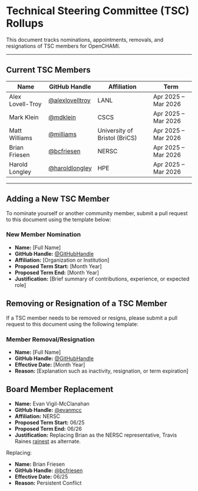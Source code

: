 # Technical Steering Committee (TSC) Rollups

This document tracks nominations, appointments, removals, and resignations of TSC members for OpenCHAMI.

---

## Current TSC Members

| Name             | GitHub Handle                                              | Affiliation                   | Term                 |
|------------------|------------------------------------------------------------|-------------------------------|----------------------|
| Alex Lovell-Troy | [@alexlovelltroy](https://github.com/alexlovelltroy)       | LANL                          | Apr 2025 – Mar 2026  |
| Mark Klein       | [@mdklein](https://github.com/mdklein)                     | CSCS                          | Apr 2025 – Mar 2026  |
| Matt Williams    | [@milliams](https://github.com/milliams)                   | University of Bristol (BriCS) | Apr 2025 – Mar 2026  |
| Brian Friesen    | [@bcfriesen](https://github.com/bcfriesen)                 | NERSC                         | Apr 2025 – Mar 2026  |
| Harold Longley   | [@haroldlongley](https://github.com/haroldlongley)         | HPE                           | Apr 2025 – Mar 2026  |

---

## Adding a New TSC Member

To nominate yourself or another community member, submit a pull request to this document using the template below:


### New Member Nomination

- **Name:** [Full Name]  
- **GitHub Handle:** [@GitHubHandle](https://github.com/GitHubHandle)  
- **Affiliation:** [Organization or Institution]  
- **Proposed Term Start:** [Month Year]  
- **Proposed Term End:** [Month Year]  
- **Justification:** [Brief summary of contributions, experience, or expected role]

## Removing or Resignation of a TSC Member
If a TSC member needs to be removed or resigns, please submit a pull request to this document using the following template:

### Member Removal/Resignation

- **Name:** [Full Name]  
- **GitHub Handle:** [@GitHubHandle](https://github.com/GitHubHandle)  
- **Effective Date:** [Month Year]  
- **Reason:** [Explanation such as inactivity, resignation, or term expiration]

## Board Member Replacement

- **Name:** Evan Vigil-McClanahan
- **GitHub Handle:** [@evanmcc](https://github.com/evanmcc)
- **Affiliation:** NERSC
- **Proposed Term Start:** 06/25
- **Proposed Term End:** 06/26
- **Justification:** Replacing Brian as the NERSC representative, Travis Raines [rainest](https://github.com/rainest) as alternate.

Replacing:

- **Name:** Brian Friesen
- **GitHub Handle:** [@bcfriesen](https://github.com/bcfriesen)
- **Effective Date:** 06/25
- **Reason:** Persistent Conflict
